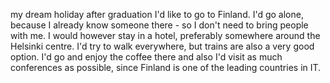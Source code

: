 my dream holiday after graduation
I'd like to go to Finland. I'd go alone, because I already know someone there - so I don't need to bring people with me. I would however stay in a hotel, preferably somewhere around the Helsinki centre. I'd try to walk everywhere, but trains are also a very good option. I'd go and enjoy the coffee there and also I'd visit as much conferences as possible, since Finland is one of the leading countries in IT.
